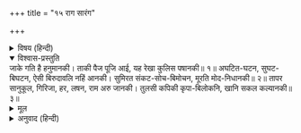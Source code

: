 +++
title = "१५ राग सारंग"

+++


<details><summary>विषय (हिन्दी)</summary>

(३०)
</details>

<details open><summary>विश्वास-प्रस्तुति</summary>
जाके गति है हनुमानकी।  
ताकी पैज पूजि आई, यह रेखा कुलिस पषानकी॥ १॥  
अघटित-घटन, सुघट-बिघटन, ऐसी बिरुदावलि नहिं आनकी।  
सुमिरत संकट-सोच-बिमोचन, मूरति मोद-निधानकी॥ २॥  
तापर सानुकूल, गिरिजा, हर, लषन, राम अरु जानकी।  
तुलसी कपिकी कृपा-बिलोकनि, खानि सकल कल्यानकी॥ ३॥
</details>

<details><summary>मूल</summary>

जाके गति है हनुमानकी।  
ताकी पैज पूजि आई, यह रेखा कुलिस पषानकी॥ १॥  
अघटित-घटन, सुघट-बिघटन, ऐसी बिरुदावलि नहिं आनकी।  
सुमिरत संकट-सोच-बिमोचन, मूरति मोद-निधानकी॥ २॥  
तापर सानुकूल, गिरिजा, हर, लषन, राम अरु जानकी।  
तुलसी कपिकी कृपा-बिलोकनि, खानि सकल कल्यानकी॥ ३॥
</details>

<details><summary>अनुवाद (हिन्दी)</summary>

भावार्थ—जिसको (सब प्रकारसे) श्रीहनुमान् जी का आश्रय है, उसकी प्रतिज्ञा पूरी हो ही गयी। यह सिद्धान्त वज्र (हीरे)-की लकीरके समान अमिट है॥ १॥ क्योंकि श्रीहनुमान् जी असम्भव घटनाको सम्भव और सम्भवको असम्भव करनेवाले हैं, ऐसे यशका बाना दूसरे किसीका भी नहीं है। श्रीहनुमान् जी की आनन्दमयी मूर्तिका स्मरण करते ही सारे संकट और शोक मिट जाते हैं॥ २॥ सब प्रकारके कल्याणोंकी खानि श्रीहनुमान् जी की कृपादृष्टि जिसपर है, हे तुलसीदास! उसपर पार्वती, शंकर, लक्ष्मण, श्रीराम और जानकीजी सदा कृपा किया करती हैं॥ ३॥
</details>
